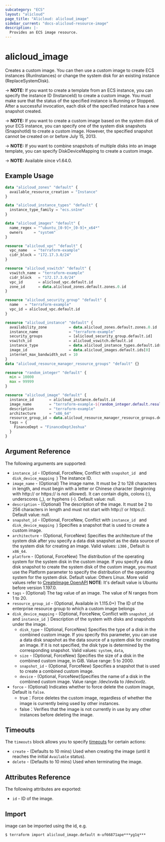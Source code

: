 ```yaml
---
subcategory: "ECS"
layout: "alicloud"
page_title: "Alicloud: alicloud_image"
sidebar_current: "docs-alicloud-resource-image"
description: |-
  Provides an ECS image resource.
---
```


# alicloud_image

Creates a custom image. You can then use a custom image to create ECS instances (RunInstances) or change the system disk for an existing instance (ReplaceSystemDisk).

-> **NOTE:**  If you want to create a template from an ECS instance, you can specify the instance ID (InstanceId) to create a custom image. You must make sure that the status of the specified instance is Running or Stopped. After a successful invocation, each disk of the specified instance has a new snapshot created.

-> **NOTE:**  If you want to create a custom image based on the system disk of your ECS instance, you can specify one of the system disk snapshots (SnapshotId) to create a custom image. However, the specified snapshot cannot be created on or before July 15, 2013.

-> **NOTE:**  If you want to combine snapshots of multiple disks into an image template, you can specify DiskDeviceMapping to create a custom image.

-> **NOTE:** Available since v1.64.0.

## Example Usage

```terraform
data "alicloud_zones" "default" {
  available_resource_creation = "Instance"
}

data "alicloud_instance_types" "default" {
  instance_type_family = "ecs.sn1ne"
}

data "alicloud_images" "default" {
  name_regex = "^ubuntu_[0-9]+_[0-9]+_x64*"
  owners     = "system"
}

resource "alicloud_vpc" "default" {
  vpc_name   = "terraform-example"
  cidr_block = "172.17.3.0/24"
}

resource "alicloud_vswitch" "default" {
  vswitch_name = "terraform-example"
  cidr_block   = "172.17.3.0/24"
  vpc_id       = alicloud_vpc.default.id
  zone_id      = data.alicloud_zones.default.zones.0.id
}

resource "alicloud_security_group" "default" {
  name   = "terraform-example"
  vpc_id = alicloud_vpc.default.id
}

resource "alicloud_instance" "default" {
  availability_zone          = data.alicloud_zones.default.zones.0.id
  instance_name              = "terraform-example"
  security_groups            = [alicloud_security_group.default.id]
  vswitch_id                 = alicloud_vswitch.default.id
  instance_type              = data.alicloud_instance_types.default.ids[0]
  image_id                   = data.alicloud_images.default.ids[0]
  internet_max_bandwidth_out = 10
}
data "alicloud_resource_manager_resource_groups" "default" {}

resource "random_integer" "default" {
  min = 10000
  max = 99999
}

resource "alicloud_image" "default" {
  instance_id       = alicloud_instance.default.id
  image_name        = "terraform-example-${random_integer.default.result}"
  description       = "terraform-example"
  architecture      = "x86_64"
  resource_group_id = data.alicloud_resource_manager_resource_groups.default.ids.0
  tags = {
    FinanceDept = "FinanceDeptJoshua"
  }
}
```

## Argument Reference

The following arguments are supported:

* `instance_id` - (Optional, ForceNew, Conflict with `snapshot_id ` and `disk_device_mapping `) The instance ID.
* `image_name` - (Optional) The image name. It must be 2 to 128 characters in length, and must begin with a letter or Chinese character (beginning with http:// or https:// is not allowed). It can contain digits, colons (:), underscores (_), or hyphens (-). Default value: null.
* `description` - (Optional) The description of the image. It must be 2 to 256 characters in length and must not start with http:// or https://. Default value: null.
* `snapshot_id` - (Optional, ForceNew, Conflict with `instance_id ` and `disk_device_mapping `) Specifies a snapshot that is used to create a custom image.
* `architecture` - (Optional, ForceNew) Specifies the architecture of the system disk after you specify a data disk snapshot as the data source of the system disk for creating an image. Valid values: `i386` , Default is `x86_64`.
* `platform` - (Optional, ForceNew) The distribution of the operating system for the system disk in the custom image. 
  If you specify a data disk snapshot to create the system disk of the custom image, you must use the Platform parameter
  to specify the distribution of the operating system for the system disk. Default value: Others Linux. 
  More valid values refer to [CreateImage OpenAPI](https://www.alibabacloud.com/help/en/elastic-compute-service/latest/createimage)
  **NOTE**: It's default value is Ubuntu before version 1.197.0.
* `tags` - (Optional) The tag value of an image. The value of N ranges from 1 to 20.
* `resource_group_id` - (Optional, Available in 1.115.0+) The ID of the enterprise resource group to which a custom image belongs
* `disk_device_mapping` - (Optional, ForceNew, Conflict with `snapshot_id ` and `instance_id `) Description of the system with disks and snapshots under the image.
  * `disk_type` - (Optional, ForceNew) Specifies the type of a disk in the combined custom image. If you specify this parameter, you can use a data disk snapshot as the data source of a system disk for creating an image. If it is not specified, the disk type is determined by the corresponding snapshot. Valid values: `system`, `data`,
  * `size` - (Optional, ForceNew) Specifies the size of a disk in the combined custom image, in GiB. Value range: 5 to 2000.
  * `snapshot_id` - (Optional, ForceNew) Specifies a snapshot that is used to create a combined custom image.
  * `device` - (Optional, ForceNew)Specifies the name of a disk in the combined custom image. Value range: /dev/xvda to /dev/xvdz.
* `force` - (Optional) Indicates whether to force delete the custom image, Default is `false`. 
  - true：Force deletes the custom image, regardless of whether the image is currently being used by other instances.
  - false：Verifies that the image is not currently in use by any other instances before deleting the image.
   
## Timeouts

The `timeouts` block allows you to specify [timeouts](https://www.terraform.io/docs/configuration-0-11/resources.html#timeouts) for certain actions:

* `create` - (Defaults to 10 mins) Used when creating the image (until it reaches the initial `Available` status). 
* `delete` - (Defaults to 10 mins) Used when terminating the image.
   
   
## Attributes Reference
 
 The following attributes are exported:
 
* `id` - ID of the image.

## Import
 
 image can be imported using the id, e.g.

```shell
$ terraform import alicloud_image.default m-uf66871ape***yg1q***
```
